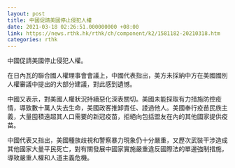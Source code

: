 ```yaml
---
layout: post
title: 中國促請美國停止侵犯人權
date: 2021-03-18 02:26:51.000000000 +08:00
link: https://news.rthk.hk/rthk/ch/component/k2/1581182-20210318.htm
categories: rthk
---
```


中國促請美國停止侵犯人權。

在日內瓦的聯合國人權理事會會議上，中國代表指出，美方未採納中方在美國國別人權審議中提出的大部分建議，對此感到遺憾。

中國又表示，對美國人權狀況持續惡化深表關切。美國未能採取有力措施防控疫情，導致數十萬人失去生命，美國政客推卸責任、諉過他人。美國奉行疫苗民族主義，大量囤積遠超其人口需要的新冠疫苗，拒絕向包括盟友在內的其他國家提供疫苗。

中國代表又指出，美國種族歧視和警察暴力現象仍十分嚴重，又歷次武裝干涉造成其他國家大量平民死亡，對有關發展中國家實施嚴重違反國際法的單邊強制措施，導致嚴重人權和人道主義危機。
